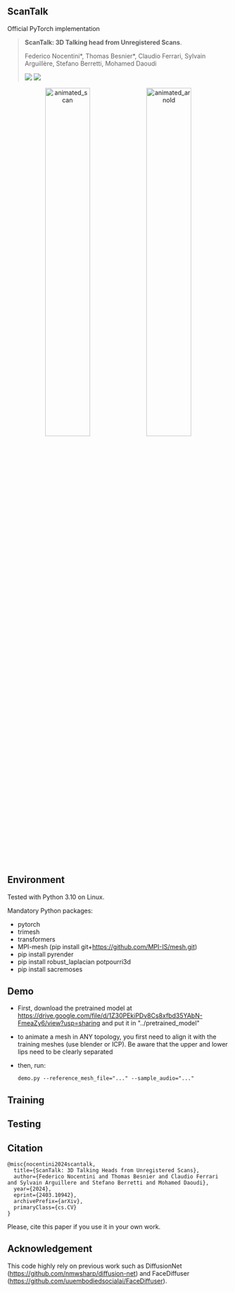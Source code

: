## **ScanTalk**

Official PyTorch implementation

> **ScanTalk: 3D Talking head from Unregistered Scans**.
>
> Federico Nocentini<span>&#42;</span>,  Thomas Besnier<span>&#42;</span>, Claudio Ferrari, Sylvain Arguillère, Stefano Berretti, Mohamed Daoudi
>
> <a href='https://arxiv.org/abs/2403.10942'><img src='https://img.shields.io/badge/arXiv-refs-red'></a> <a href='https://tbesnier.github.io/projects/scantalk/'><img src='https://img.shields.io/badge/Project-Page-Green'></a>

<p align="center">
  <img src="https://github.com/tbesnier/ScanTalk/blob/main/gifs/scan.gif" alt="animated_scan" style="width:45%"/>
  <img src="https://github.com/tbesnier/ScanTalk/blob/main/gifs/arnold.gif" alt="animated_arnold" style="width:45%"/>
</p>

## **Environment**

Tested with Python 3.10 on Linux.

Mandatory Python packages:
- pytorch
- trimesh
- transformers
- MPI-mesh (pip install git+https://github.com/MPI-IS/mesh.git)
- pip install pyrender
- pip install robust_laplacian potpourri3d
- pip install sacremoses

## **Demo**
- First, download the pretrained model at https://drive.google.com/file/d/1Z30PEkiPDv8Cs8xfbd35YAbN-FmeaZy6/view?usp=sharing and put it in "../pretrained_model"

- to animate a mesh in ANY topology, you first need to align it with the training meshes (use blender or ICP). 
Be aware that the upper and lower lips need to be clearly separated

- then, run:
	```
	demo.py --reference_mesh_file="..." --sample_audio="..."
	```
 
## **Training**

## **Testing**

## **Citation**
	@misc{nocentini2024scantalk,
      title={ScanTalk: 3D Talking Heads from Unregistered Scans}, 
      author={Federico Nocentini and Thomas Besnier and Claudio Ferrari and Sylvain Arguillere and Stefano Berretti and Mohamed Daoudi},
      year={2024},
      eprint={2403.10942},
      archivePrefix={arXiv},
      primaryClass={cs.CV}
    }
Please, cite this paper if you use it in your own work.

## **Acknowledgement**
This code highly rely on previous work such as DiffusionNet (https://github.com/nmwsharp/diffusion-net) and FaceDiffuser (https://github.com/uuembodiedsocialai/FaceDiffuser).